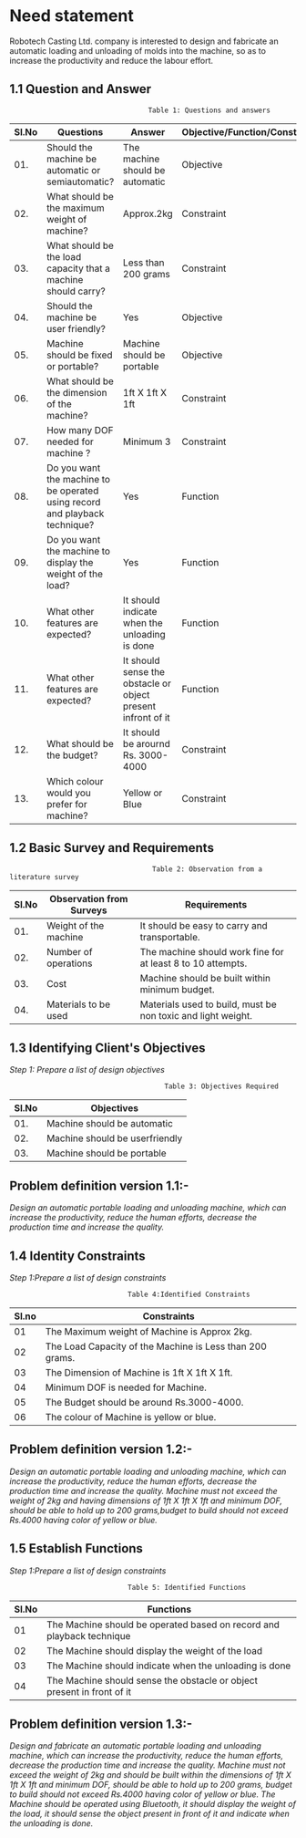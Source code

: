 # **Need statement**
Robotech Casting Ltd. company is interested to design and fabricate an automatic loading and unloading of molds into the machine, so as to increase the productivity and reduce the labour effort.
## 1.1 Question and Answer
                                      Table 1: Questions and answers

|Sl.No|Questions|Answer|Objective/Function/Constraint|
|-----|---------|-------|--------------------------------|
|01.|Should the machine be automatic or semiautomatic?|The machine should be automatic|Objective|
|02.|What should be the maximum weight of machine?|Approx.2kg|Constraint|
|03.|What should be the load capacity that a machine should carry?|Less than 200 grams|Constraint|
|04.|Should the machine be user friendly?|Yes|Objective|
|05.|Machine should be fixed or portable?|Machine should be portable|Objective|
|06.|What should be the dimension of the machine?|1ft X 1ft X 1ft|Constraint|
|07.|How many DOF needed for machine ?|Minimum 3|Constraint|
|08.|Do you want the machine to be operated using record and playback technique?|Yes|Function|
|09.|Do you want the machine to display the weight of the load?|Yes|Function|
|10.|What other features are expected?|It should indicate when the unloading is done|Function|
|11.|What other features are expected?|It should sense the obstacle or object present infront of it|Function|
|12.|What should be the budget?|It should be arournd Rs. 3000-4000|Constraint|
|13.|Which colour would you prefer for machine?|Yellow or Blue|Constraint|

## 1.2 Basic Survey and Requirements
                                       Table 2: Observation from a literature survey

|Sl.No|Observation from Surveys|Requirements|
|-----|------------------------|------------|
|01.|Weight of the machine| It should be easy to carry and transportable.|
|02.|Number of operations| The machine should work fine for at least 8 to 10 attempts.|
|03.|Cost|Machine should be built within minimum budget.|
|04.|Materials to be used| Materials used to build, must be non toxic and light weight.|

## 1.3 Identifying Client's Objectives
_Step 1: Prepare a list of design objectives_

                                          Table 3: Objectives Required  

|Sl.No|Objectives|
|-----|----------|
|01.|Machine should be automatic|
|02.|Machine should be userfriendly|
|03.|Machine should be portable|
 
## Problem definition version 1.1:-
_Design an automatic portable loading and unloading machine, which can increase the productivity, reduce the human efforts, decrease the production time and increase the quality._

## 1.4 Identity Constraints
_Step 1:Prepare a list of design constraints_

                                 Table 4:Identified Constraints

|Sl.no|Constraints|
|-----|-----------|
|01|The Maximum weight of Machine is Approx 2kg.|
|02|The Load Capacity of the Machine is Less than 200 grams.|
|03|The Dimension of Machine is 1ft X 1ft X 1ft.|
|04|Minimum DOF is needed for Machine.|
|05|The Budget should be around Rs.3000-4000.|
|06|The colour of Machine is yellow or blue.|

## Problem definition version 1.2:-
_Design an automatic portable loading and unloading machine, which can increase the productivity, reduce the human efforts, decrease the production time and increase the quality. Machine must not exceed the weight of 2kg and having dimensions of 1ft X 1ft X 1ft and minimum DOF, should be able to hold up to 200 grams,budget to build should not exceed Rs.4000 having color of yellow or blue._

## 1.5 Establish Functions
_Step 1:Prepare a list of design constraints_

                                 Table 5: Identified Functions

|Sl.No|Functions|
|-----|---------|
|01|The Machine should be operated based on record and playback technique|
|02|The Machine should display the weight of the load|
|03|The Machine should indicate when the unloading is done|
|04|The Machine should sense the obstacle or object present in front of it|

## Problem definition version 1.3:-
_Design and fabricate an automatic portable loading and unloading machine, which can increase the productivity, reduce the human efforts, decrease the production time and increase the quality. Machine must not exceed the weight of 2kg and should be built within the dimensions of 1ft X 1ft X 1ft and minimum DOF, should be able to hold up to 200 grams, budget to build should not exceed Rs.4000 having color of yellow or blue. The Machine should be operated using Bluetooth, it should display the weight of the load, it should  sense the object present in front of it and indicate when the unloading is done._